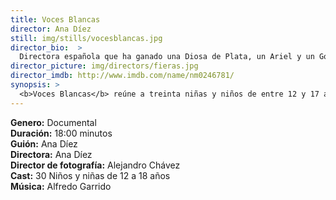 ```yaml
---
title: Voces Blancas
director: Ana Díez
still: img/stills/vocesblancas.jpg
director_bio:  >
  Directora española que ha ganado una Diosa de Plata, un Ariel y un Goya. Ha dirigido 3 documentales y 5 largometrajes ficción, entre ellos: <em>Ander Eta Yul</em> (1988), <em>Todo está Oscuro</em> (1997) y <em>Elvira Luz Cruz: Pena Máxima</em> (1985). Es Socia Co-Fundadora de CIMA (Asociación de Mujeres Cineastas y de Medios Audiovisuales).
director_picture: img/directors/fieras.jpg
director_imdb: http://www.imdb.com/name/nm0246781/
synopsis: >
  <b>Voces Blancas</b> reúne a treinta niñas y niños de entre 12 y 17 años para profundizar en su visión sobre la sexualidad, el sexismo, la trata de personas, entre otros temas.
---
```


<b>Genero:</b> Documental <br>
<b>Duración:</b> 18:00 minutos<br>
<b>Guión:</b> Ana Díez<br>
<b>Directora:</b> Ana Díez<br>
<b>Director de fotografía:</b> Alejandro Chávez<br>
<b>Cast:</b> 30 Niños y niñas de 12 a 18 años<br>
<b>Música:</b> Alfredo Garrido<br>
